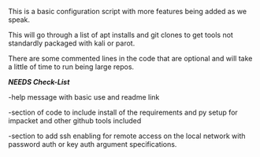This is a basic configuration script with more features being added as we speak.

This will go through a list of apt installs and git clones to get tools not standardly packaged with
kali or parot.



There are some commented lines in the code that are optional and will take a little of time to run
being large repos.



***NEEDS Check-List***

-help message with basic use and readme link


-section of code to include install of the requirements and py setup for impacket and other github tools included


-section to add ssh enabling for remote access on the local network with password auth or key auth argument specifications.



